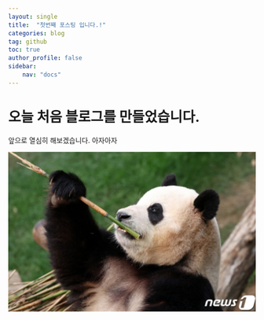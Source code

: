 ```yaml
---
layout: single
title:  "첫번째 포스팅 입니다.!"
categories: blog
tag: github
toc: true
author_profile: false
sidebar:
    nav: "docs"
---
```



# 오늘 처음 블로그를 만들었습니다.

앞으로 열심히 해보겠습니다. 아자아자

![pubao](../../images/스크린샷%202024-03-04%20142042.png)